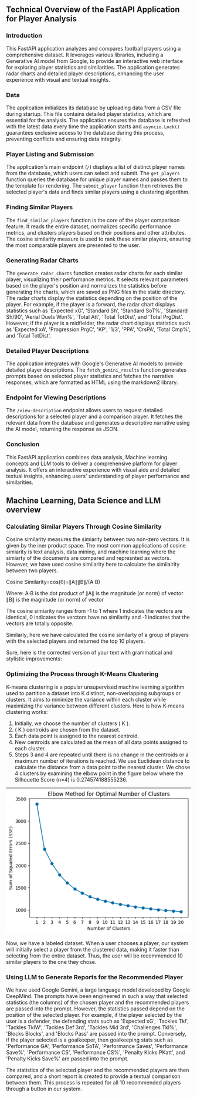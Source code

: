 ## Technical Overview of the FastAPI Application for Player Analysis

### Introduction

This FastAPI application analyzes and compares football players using a comprehensive dataset. It leverages various libraries, including a Generative AI model from Google, to provide an interactive web interface for exploring player statistics and similarities. The application generates radar charts and detailed player descriptions, enhancing the user experience with visual and textual insights.

### Data

The application initializes its database by uploading data from a CSV file during startup. This file contains detailed player statistics, which are essential for the analysis. The application ensures the database is refreshed with the latest data every time the application starts and  `asyncio.Lock()` guarantees exclusive access to the database during this process, preventing conflicts and ensuring data integrity.

### Player Listing and Submission

The application's main endpoint (`/`) displays a list of distinct player names from the database, which users can select and submit. The `get_players` function queries the database for unique player names and passes them to the template for rendering. The `submit_player` function then retrieves the selected player's data and finds similar players using a clustering algorithm.

### Finding Similar Players

The `find_similar_players` function is the core of the player comparison feature. It reads the entire dataset, normalizes specific performance metrics, and clusters players based on their positions and other attributes. The cosine similarity measure is used to rank these similar players, ensuring the most comparable players are presented to the user.

### Generating Radar Charts

The `generate_radar_charts` function creates radar charts for each similar player, visualizing their performance metrics. It selects relevant parameters based on the player's position and normalizes the statistics before generating the charts, which are saved as PNG files in the static directory. The radar charts display the statistics depending on the position of the player. For example, if the player is a forward, the radar chart displays statistics such as 'Expected xG', 'Standard Sh', 'Standard SoT%', 'Standard Sh/90', 'Aerial Duels Won%', 'Total Att', 'Total TotDist', and 'Total PrgDist'. However, if the player is a midfielder, the radar chart displays statistics such as 'Expected xA', 'Progression PrgC', 'KP', '1/3', 'PPA', 'CrsPA', 'Total Cmp%', and 'Total TotDist'.

### Detailed Player Descriptions

The application integrates with Google's Generative AI models to provide detailed player descriptions. The `fetch_gemini_results` function generates prompts based on selected player statistics and fetches the narrative responses, which are formatted as HTML using the markdown2 library.

### Endpoint for Viewing Descriptions

The `/view-description` endpoint allows users to request detailed descriptions for a selected player and a comparison player. It fetches the relevant data from the database and generates a descriptive narrative using the AI model, returning the response as JSON.

### Conclusion
This FastAPI application combines data analysis, Machine learning concepts and LLM tools to deliver a comprehensive platform for player analysis. It offers an interactive experience with visual aids and detailed textual insights, enhancing users' understanding of player performance and similarities.



## Machine Learning, Data Science and LLM overview

### Calculating Similar Players Through Cosine Similarity

Cosine similarity measures the simiarity between two non-zero vectors. It is given by the iner product space. The most common applications of cosine simiarity is text analysis, data mining, and machine learning where the simiarty of the documents are compared and represnted as vectors. However, we have used cosine similarity here to calculate the similairity between two players.

Cosine Similarity=cos(θ)=∥A∥∥B∥/(A⋅B)

Where:
A⋅B is the dot product of 
∥A∥ is the magnitude (or norm) of vector 
∥B∥ is the magnitude (or norm) of vector 

The cosine simiarity ranges from -1 to 1 where 1 indicates the vectors are identical, 0 indicates the verctors have no similarity and -1 indicates that the vectors are totally opposite.

Similarly, here we have calculated the cosine similarty of a group of players with the selected players and returned the top 10 players. 

Sure, here is the corrected version of your text with grammatical and stylistic improvements:

### Optimizing the Process through K-Means Clustering

K-means clustering is a popular unsupervised machine learning algorithm used to partition a dataset into K distinct, non-overlapping subgroups or clusters. It aims to minimize the variance within each cluster while maximizing the variance between different clusters. Here is how K-means clustering works:
1. Initially, we choose the number of clusters \( K \).
2. \( K \) centroids are chosen from the dataset.
3. Each data point is assigned to the nearest centroid.
4. New centroids are calculated as the mean of all data points assigned to each cluster.
5. Steps 3 and 4 are repeated until there is no change in the centroids or a maximum number of iterations is reached.
We use Euclidean distance to calculate the distance from a data point to the nearest cluster.
We chose 4 clusters by examining the elbow point in the figure below where the Silhouette Score (n=4) is 0.274574188555236.

​![Alt text](image.png)

Now, we have a labeled dataset. When a user chooses a player, our system will initially select a player from the clustered data, making it faster than selecting from the entire dataset. Thus, the user will be recommended 10 similar players to the one they chose.


### Using LLM to Generate Reports for the Recommended Player

We have used Google Gemini, a large language model developed by Google DeepMind. The prompts have been engineered in such a way that selected statistics (the columns) of the chosen player and the recommended players are passed into the prompt. However, the statistics passed depend on the position of the selected player. For example, if the player selected by the user is a defender, the defending stats such as 'Expected xG', 'Tackles Tkl', 'Tackles TklW', 'Tackles Def 3rd', 'Tackles Mid 3rd', 'Challenges Tkl%', 'Blocks Blocks', and 'Blocks Pass' are passed into the prompt. Conversely, if the player selected is a goalkeeper, then goalkeeping stats such as 'Performance GA', 'Performance SoTA', 'Performance Saves', 'Performance Save%', 'Performance CS', 'Performance CS%', 'Penalty Kicks PKatt', and 'Penalty Kicks Save%' are passed into the prompt.

The statistics of the selected player and the recommended players are then compared, and a short report is created to provide a textual comparison between them. This process is repeated for all 10 recommended players through a button in our system.


